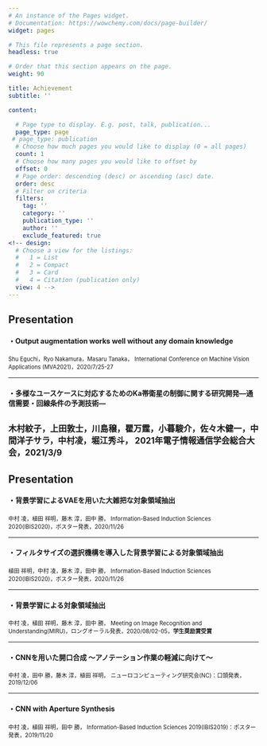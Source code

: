 ```yaml
---
# An instance of the Pages widget.
# Documentation: https://wowchemy.com/docs/page-builder/
widget: pages

# This file represents a page section.
headless: true

# Order that this section appears on the page.
weight: 90

title: Achievement
subtitle: ''

content:

  # Page type to display. E.g. post, talk, publication...
  page_type: page
 # page_type: publication
  # Choose how much pages you would like to display (0 = all pages)
  count: 1
  # Choose how many pages you would like to offset by
  offset: 0
  # Page order: descending (desc) or ascending (asc) date.
  order: desc
  # Filter on criteria
  filters:
    tag: ''
    category: ''
    publication_type: ''
    author: ''
    exclude_featured: true
<!-- design:
  # Choose a view for the listings:
  #   1 = List
  #   2 = Compact
  #   3 = Card
  #   4 = Citation (publication only)
  view: 4 -->
---
```


## Presentation
#### ・Output augmentation works well without any domain knowledge
<span style="font-size: 80%">Shu Eguchi，Ryo Nakamura，Masaru Tanaka， International Conference on Machine Vision Applications (MVA2021)，2020/7/25-27</span>

---

#### ・多様なユースケースに対応するためのKa帯衛星の制御に関する研究開発―通信需要・回線条件の予測技術―
<span style="font-size: 80%">木村紋子，上田敦士，川島穣，瞿万霆，小暮駿介，佐々木健一，中間洋子サラ，中村凌，堀江秀斗， 2021年電子情報通信学会総合大会，2021/3/9</span>
---  

## Presentation
#### ・背景学習によるVAEを用いた大雑把な対象領域抽出
<span style="font-size: 80%">中村 凌，植田 祥明，藤木 淳，田中 勝， Information-Based Induction Sciences 2020(IBIS2020)，ポスター発表，2020/11/26</span>

---

#### ・フィルタサイズの選択機構を導入した背景学習による対象領域抽出
<span style="font-size: 80%">植田 祥明，中村 凌，藤木 淳，田中 勝， Information-Based Induction Sciences 2020(IBIS2020)，ポスター発表，2020/11/26</span>

---

#### ・背景学習による対象領域抽出

<span style="font-size: 80%">中村 凌，植田 祥明，藤木 淳，田中 勝， Meeting on Image Recognition and Understanding(MIRU)，ロングオーラル発表，2020/08/02-05，**学生奨励賞受賞**</span>


---

#### ・CNNを用いた開口合成 〜アノテーション作業の軽減に向けて〜

<span style="font-size: 80%">中村 凌，田中 勝，藤木 淳，植田 祥明， ニューロコンピューティング研究会(NC)：口頭発表，2019/12/06</span>

---

#### ・CNN with Aperture Synthesis
<span style="font-size: 80%">中村 凌，植田 祥明，田中 勝， Information-Based Induction Sciences 2019(IBIS2019)：ポスター発表，2019/11/20</span>

